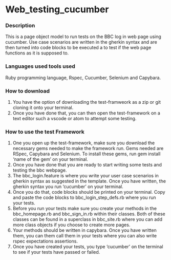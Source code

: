 # Web_testing_cucumber

### Description 
This is a page object model to run tests on the BBC log in web page using cucumber. Use case scenarios are written in the gherkin syntax and are then turned into code blocks to be executed a to test if the web page functions as it is supposed to. 

### Languages used tools used 
Ruby programming language, Rspec, Cucumber, Selenium and Capybara.

### How to download 
1. You have the option of downloading the test-framweork as a zip or git cloning it onto your terminal.
2. Once you have done that, you can then open the test-framework on a text editor such a vscode or atom to attempt some testing.


### How to use the test Framework 
1. One you open up the test-framework, make sure you download the necessary gems needed to make the framework run. Gems needed are RSpec, Capybara and Selenium. To install these gems, run gem install ‘name of the gem’ on your terminal.
2. Once you have done that you are ready to start writing some tests and testing the bbc  webpage.
3. The bbc_login.feature is where you write your user case scenarios in gherkin syntax as suggested in the template. Once you have written, the gherkin syntax you run ‘cucumber’ on your terminal. 
4. Once you do that, code blocks should be printed on your terminal. Copy and paste the code blocks to bbc_login_step_defs.rb where you run your tests.
5. Before you run your tests make sure you create your methods in the bbc_homepage.rb and bbc_sign_in.rb within their classes. Both of these classes can be found in a superclass in bbc_site.rb where you can add more class objects if you choose to create more pages.
6. Your methods should be written in capybara. Once you have written them, you can them call them in your tests where you can also write rspec expectations assertions.
7. Once you have created your tests, you type ‘cucumber' on the terminal to see if your tests have passed or failed.


